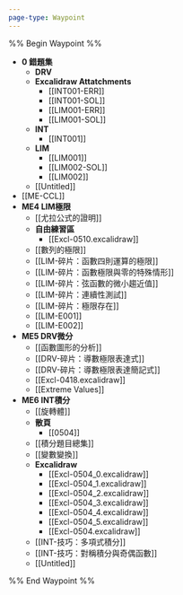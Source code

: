 ```yaml
---
page-type: Waypoint
---
```

%% Begin Waypoint %%
- **0 錯題集**
	- **DRV**
	- **Excalidraw Attatchments**
		- [[INT001-ERR]]
		- [[INT001-SOL]]
		- [[LIM001-ERR]]
		- [[LIM001-SOL]]
	- **INT**
		- [[INT001]]
	- **LIM**
		- [[LIM001]]
		- [[LIM002-SOL]]
		- [[LIM002]]
	- [[Untitled]]
- [[ME-CCL]]
- **ME4 LIM極限**
	- [[尤拉公式的證明]]
	- **自由練習區**
		- [[Excl-0510.excalidraw]]
	- [[數列的極限]]
	- [[LIM-碎片：函數四則運算的極限]]
	- [[LIM-碎片：函數極限與零的特殊情形]]
	- [[LIM-碎片：弦函數的微小趨近值]]
	- [[LIM-碎片：連續性測試]]
	- [[LIM-碎片：極限存在]]
	- [[LIM-E001]]
	- [[LIM-E002]]
- **ME5 DRV微分**
	- [[函數圖形的分析]]
	- [[DRV-碎片：導數極限表達式]]
	- [[DRV-碎片：導數極限表達簡記式]]
	- [[Excl-0418.excalidraw]]
	- [[Extreme Values]]
- **ME6 INT積分**
	- [[旋轉體]]
	- **散頁**
		- [[0504]]
	- [[積分題目總集]]
	- [[變數變換]]
	- **Excalidraw**
		- [[Excl-0504_0.excalidraw]]
		- [[Excl-0504_1.excalidraw]]
		- [[Excl-0504_2.excalidraw]]
		- [[Excl-0504_3.excalidraw]]
		- [[Excl-0504_4.excalidraw]]
		- [[Excl-0504_5.excalidraw]]
		- [[Excl-0504.excalidraw]]
	- [[INT-技巧：多項式積分]]
	- [[INT-技巧：對稱積分與奇偶函數]]
	- [[Untitled]]

%% End Waypoint %%